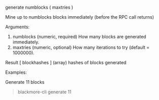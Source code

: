 generate numblocks ( maxtries )

Mine up to numblocks blocks immediately (before the RPC call returns)

Arguments:
1. numblocks    (numeric, required) How many blocks are generated immediately.
2. maxtries     (numeric, optional) How many iterations to try (default = 1000000).

Result
[ blockhashes ]     (array) hashes of blocks generated

Examples:

Generate 11 blocks
> blackmore-cli generate 11


